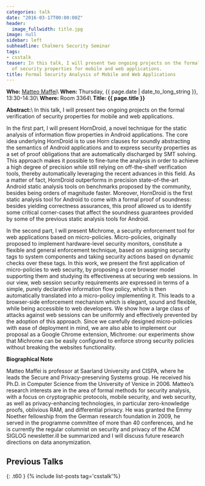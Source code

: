 ```yaml
---
categories: talk
date: "2016-03-17T00:00:00Z"
header:
  image_fullwidth: title.jpg
image: null
sidebar: left
subheadline: Chalmers Security Seminar
tags:
- csstalk
teaser: In this talk, I will present two ongoing projects on the formal verification
  of security properties for mobile and web applications.
title: Formal Security Analysis of Mobile and Web Applications
---
```

**Who:** [Matteo Maffei](https://www.sps.cs.uni-saarland.de/maffei/)\\
**When:**  Thursday, {{ page.date | date_to_long_string }}, 13:30-14:30\\
**Where:** Room 3364\\
**Title: {{ page.title }}**


**Abstract:**\\
In this talk, I will present two ongoing projects on the formal
verification of security properties for mobile and web
applications.

In the first part, I will present HornDroid, a novel technique for the
static analysis of information flow properties in Android
applications. The core idea underlying HornDroid is to use Horn
clauses for soundly abstracting the semantics of Android applications
and to express security properties as a set of proof obligations that
are automatically discharged by SMT solving. This approach makes it
possible to fine-tune the analysis in order to achieve a high degree
of precision while still relying on off-the-shelf verification tools,
thereby automatically leveraging the recent advances in this field. As
a matter of fact, HornDroid outperforms in precision state-of-the-art
Android static analysis tools on benchmarks proposed by the community,
besides being orders of magnitude faster. Moreover, HornDroid is the
first static analysis tool for Android to come with a formal proof of
soundness: besides yielding correctness assurances, this proof allowed
us to identify some critical corner-cases that affect the soundness
guarantees provided by some of the previous static analysis tools for
Android.

In the second part, I will present Michrome, a security enforcement
tool for web applications based on micro-policies. Micro-policies,
originally proposed to implement hardware-level security monitors,
constitute a flexible and general enforcement technique, based on
assigning security tags to system components and taking security
actions based on dynamic checks over these tags. In this work, we
present the first application of micro-policies to web security, by
proposing a core browser model supporting them and studying its
effectiveness at securing web sessions. In our view, web session
security requirements are expressed in terms of a simple, purely
declarative information flow policy, which is then automatically
translated into a micro-policy implementing it. This leads to a
browser-side enforcement mechanism which is elegant, sound and
flexible, while being accessible to web developers. We show how a
large class of attacks against web sessions can be uniformly and
effectively prevented by the adoption of this approach. Since we
carefully designed micro-policies with ease of deployment in mind, we
are also able to implement our proposal as a Google Chrome extension,
Michrome: our experiments show that Michrome can be easily configured
to enforce strong security policies without breaking the websites
functionality.

**Biographical Note**

Matteo Maffei is professor at Saarland University and CISPA, where he
leads the Secure and Privacy-preserving Systems group. He received his
Ph.D. in Computer Science from the University of Venice in 2006.
Matteo’s research interests are in the area of formal methods for
security analysis, with a focus on cryptographic protocols, mobile
security, and web security, as well as privacy-enhancing technologies,
in particular zero-knowledge proofs, oblivious RAM, and differential
privacy. He was granted the Emmy Noether fellowship from the German
research foundation in 2009, he served in the programme committee of
more than 40 conferences, and he is currently the regular columnist on
security and privacy of the ACM SIGLOG newsletter.ill be summarized and I will discuss future research directions on data anonymization.

## Previous Talks
{: .t60 }
{% include list-posts tag='csstalk'%}
